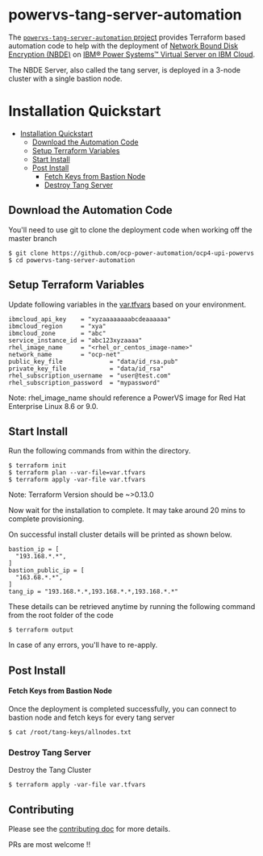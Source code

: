 # powervs-tang-server-automation

The [`powervs-tang-server-automation` project](https://github.com/IBM/powervs-tang-server-automation) provides Terraform
based automation code to help with the deployment of [Network Bound Disk Encryption (NBDE)](https://github.com/linux-system-roles/nbde_server)
on [IBM® Power Systems™ Virtual Server on IBM Cloud](https://www.ibm.com/cloud/power-virtual-server). 

The NBDE Server, also called the tang server, is deployed in a 3-node cluster with a single bastion node.

# Installation Quickstart

- [Installation Quickstart](#installation-quickstart)
    - [Download the Automation Code](#download-the-automation-code)
    - [Setup Terraform Variables](#setup-terraform-variables)
    - [Start Install](#start-install)
    - [Post Install](#post-install)
        - [Fetch Keys from Bastion Node](#fetch-keys-from-bastion-node)
        - [Destroy Tang Server](#destroy-tang-server)

## Download the Automation Code

You'll need to use git to clone the deployment code when working off the master branch

```
$ git clone https://github.com/ocp-power-automation/ocp4-upi-powervs
$ cd powervs-tang-server-automation
```

## Setup Terraform Variables

Update following variables in the [var.tfvars](../var.tfvars) based on your environment.

```
ibmcloud_api_key    = "xyzaaaaaaaabcdeaaaaaa"
ibmcloud_region     = "xya"
ibmcloud_zone       = "abc"
service_instance_id = "abc123xyzaaaa"
rhel_image_name     = "<rhel_or_centos_image-name>"
network_name        = "ocp-net"
public_key_file             = "data/id_rsa.pub"
private_key_file            = "data/id_rsa"
rhel_subscription_username  = "user@test.com"
rhel_subscription_password  = "mypassword"
```

Note: rhel_image_name should reference a PowerVS image for Red Hat Enterprise Linux 8.6 or 9.0.

## Start Install

Run the following commands from within the directory.

```
$ terraform init
$ terraform plan --var-file=var.tfvars
$ terraform apply -var-file var.tfvars
```

Note: Terraform Version should be ~>0.13.0

Now wait for the installation to complete. It may take around 20 mins to complete provisioning.

On successful install cluster details will be printed as shown below.

```
bastion_ip = [
  "193.168.*.*",
]
bastion_public_ip = [
  "163.68.*.*",
]
tang_ip = "193.168.*.*,193.168.*.*,193.168.*.*"
```

These details can be retrieved anytime by running the following command from the root folder of the code

```
$ terraform output
```

In case of any errors, you'll have to re-apply.

## Post Install

#### Fetch Keys from Bastion Node

Once the deployment is completed successfully, you can connect to bastion node and fetch keys for every tang server

```
$ cat /root/tang-keys/allnodes.txt
```

### Destroy Tang Server

Destroy the Tang Cluster

```
$ terraform apply -var-file var.tfvars
```

## Contributing
Please see the [contributing doc](CONTRIBUTING.md) for more details.

PRs are most welcome !!